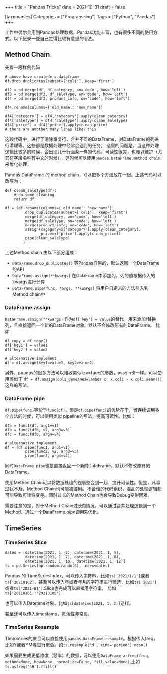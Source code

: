 +++
title = "Pandas Tricks"
date = 2021-10-31
draft = false

[taxonomies]
Categories = ["Programming"]
Tags = ["Python", "Pandas"]
+++

工作中偶尔会用到Pandas处理数据，Pandas功能丰富，也有很多不同的使用方式。以下纪录一些自己觉得比较有意思的用法。
<!-- more -->

## Method Chain

先看一段样例代码
```
# above have createde a dataframe
df.drop_duplicates(subset=['col1'], keep='first')

df2 = pd.merge(df, df_category, on='code', how='left')
df3 = pd.merge(df2, df_saleType, on='code', how='left')
df4 = pd.merge(df3, product_info, on='code', how='left')

df4.rename(columns={'old_name': 'new_name'})

df4['category'] = df4['category'].apply(clean_category)
df4['saleType'] = df4['saleType'].apply(clean_saleType)
df4['price'] = df4['price'].apply(clean_price)
# there are another many lines likes this
```
这段代码中，进行了清除重复行、合并不同的DataFrame，对DataFrame的列进行清理等。这些都是数据处理中经常会遇到的任务。
这里的问题是，当这种处理逻辑比较多的时候，会出现几十行面条一样的代码，可读性很差，也难以维护（尤其在字段名称有中文的时候）。
这时候可以使用`pandas.DataFrame.method chain`来优化处理。

Pandas DataFrame 的 method chain，可以把多个方法放在一起。上述代码可以改写为：
```
def clean_saleType(df):
    # do some cleaning
    return df

df = (df.rename(columns={'old_name': 'new_name'})
        .drop_duplicates(subset=['col1'], keep='first')
        .merge(df_category, on='code', how='left')
        .merge(df_saleType, on='code', how='left')
        .merge(product_info, on='code', how='left')
        .assign(cagegory=x['category'].apply(clean_category),
                price=x['price'].apply(clean_price))
        .pipe(clean_saleType)
        )
```

上述Method chain 由以下部分组成： 
- `DataFrame.drop_duplicates()` 等Pandas自带的，默认返回一个DataFrame的API
- `DataFrame.assign(**kwargs)` 在DataFrame中添加列，列的值根据传入的kwargs进行计算
- `DataFrame.pipe(func, *args, **kwargs)` 将用户自定义的方法引入到Method chain中

### DataFrame.assign

`DataFrame.assign(**kwargs)` 作为`df['key'] = value`的替代，用来添加/替换列，且直接返回一个新的DataFrame对象，默认不会修改原有的DataFrame。
比如
```
df_copy = df.copy()
df['key1'] = value1
df['key2'] = value2

# alternative implement
df = df.assign(key1=value1, key2=value2)
```

另外，pandas的很多方法可以接收类似key=func的参数，assgin也一样。可以使用类似于
`df = df.assign(col1_demeaned=lambda x: x.col1 - x.col1.mean())`这样的写法。

### DataFrame.pipe

`df.pipe(func)`等价于`func(df)`，但是`df.pipe(func)`的优势在于，当连续调用多个方法的时候，可以使用类似 pipeline的写法，提高可读性。比如：
```
dfa = func1(df, arg1=v1)
dfb = func2(dfb, v2, arg3=v3)
dfc = func3(dfb, arg4=v4)

# alternative implement
df = (df.pipe(func1, arg1=v1)
        .pipe(func2, v2, arg3=v3)
        .pipe(func3, arg4=v4))
```

同时`DataFrame.pipe`也是直接返回一个新的DataFrame，默认不修改原有的DataFrame。

使用Method Chain可以将数据处理的逻辑整合到一起，提升可读性。但是，凡事过犹不及，Method Chain也可能被滥用。
不合理的代码组织，混乱的处理逻辑都可能导致可读性变差。同时过长的Method Chain也会导致Debug变得困难。

需要注意的是，对于Method Chain过长的情况，可以通过合并处理逻辑到一个Method，通过一个DataFrame.pipe调用来优化。

## TimeSeries

### TimeSeries Slice

```
dates = [datetime(2021, 1, 2), datetime(2021, 1, 5),
         datetime(2021, 1, 7), datetime(2021, 1, 8),
         datetime(2021, 1, 10), datetime(2021, 1, 12)]
ts = pd.Series(np.random.randn(6), index=dates)
```

Pandas 的 TimeSeriesIndex，可以传入字符串，比如`ts['2021/1/1']`或者`ts['20210102]`，甚至可以传入年或者年月的字符串进行筛选，比如`ts['2021']` 或者`ts['2021-01']`.Slice也完成可以直接用字符串，
比如`ts['20110101':'20210105']`  

也可以传入Datetime对象，比如`ts[datetime(2021, 1, 2)]`这样。

甚至还可以传入timestamp，灵活性非常高。

### TimeSeries Resample

TimeSeries的聚合可以直接使用`pandas.DataFrame.resample`。根据传入freq，比如Y或者YM等进行聚合。如`ts.resample('M', kind='period').mean()`

如果需要生成更低维度（频率）的数据，可以使用`DataFrame.asfreq(freq, method=None, how=None, normalize=False, fill_value=None)`.比如`ts.asfreq('4H').ffill()`